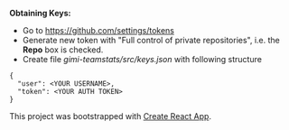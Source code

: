 **Obtaining Keys:**

* Go to https://github.com/settings/tokens
* Generate new token with "Full control of private repositories", i.e. the **Repo** box is checked.
* Create file *gimi-teamstats/src/keys.json* with following structure


```
{
  "user": <YOUR USERNAME>,
  "token": <YOUR AUTH TOKEN>
}
```




This project was bootstrapped with [Create React App](https://github.com/facebookincubator/create-react-app).
